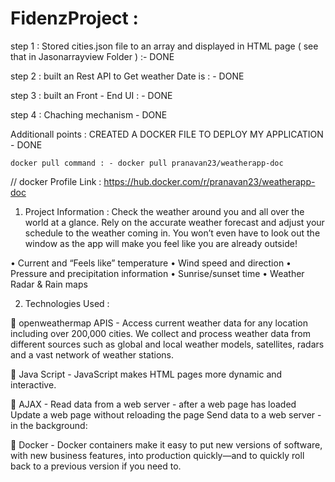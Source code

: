 # FidenzProject :

step 1 : Stored cities.json file to an array and displayed in HTML page ( see that in Jasonarrayview Folder ) :- DONE

step 2 : built an Rest API to Get weather Date is : - DONE

step 3 : built an Front - End UI : - DONE

step 4 : Chaching  mechanism - DONE

Additionall points : CREATED A DOCKER FILE TO DEPLOY MY APPLICATION - DONE

    docker pull command : - docker pull pranavan23/weatherapp-doc
    
   // docker Profile Link : https://hub.docker.com/r/pranavan23/weatherapp-doc
    
   

1.	Project Information : Check the weather around you and all over the world at a glance. Rely on the accurate weather forecast and adjust your schedule to the weather coming in. You won’t even have to look out the window as the app will make you feel like you are already outside!

•	Current and “Feels like” temperature
•	Wind speed and direction
•	Pressure and precipitation information
•	Sunrise/sunset time
•	Weather Radar & Rain maps



2.	Technologies Used : 

	openweathermap APIS - 
Access current weather data for any location including over 200,000 cities.
We collect and process weather data from different sources such as global and 
local weather models, satellites, radars and a vast network of weather stations. 

	Java Script  - 
JavaScript makes HTML pages more dynamic and interactive.

	AJAX - 
Read data from a web server - after a web page has loaded
Update a web page without reloading the page
Send data to a web server - in the background:

	Docker - 
Docker containers make it easy to put new versions of software, with new business features, 
into production quickly—and to quickly roll back to a previous version if you need to. 
